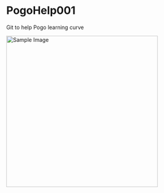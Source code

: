 # PogoHelp001
Git to help Pogo learning curve <p>
<img src="http://trc.infinit.com.mx:8082/vfp/fp/maniuska.jpg" alt="Sample Image" width="400">
